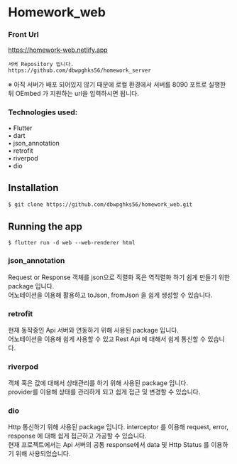 # Homework_web

### Front Url
https://homework-web.netlify.app <br>
```
서버 Repository 입니다.
https://github.com/dbwpghks56/homework_server
```
※ 아직 서버가 배포 되어있지 않기 때문에 로컬 환경에서 서버를 8090 포트로 실행한 뒤 OEmbed 가 지원하는 url을 입력하시면 됩니다.

### Technologies used:

• Flutter  
• dart  
• json_annotation    
• retrofit        
• riverpod    
• dio

## Installation

```bash
$ git clone https://github.com/dbwpghks56/homework_web.git
```

## Running the app
```
$ flutter run -d web --web-renderer html
```

### json_annotation      
Request or Response 객체를 json으로 직렬화 혹은 역직렬화 하기 쉽게 만들기 위한 package 입니다.     
어노테이션을 이용해 활용하고 toJson, fromJson 을 쉽게 생성할 수 있습니다.

### retrofit 
현재 동작중인 Api 서버와 연동하기 위해 사용된 package 입니다.     
어노테이션을 이용해 쉽게 사용할 수 있고 Rest Api 에 대해서 쉽게 통신할 수 있습니다.

### riverpod 
객체 혹은 값에 대해서 상태관리를 하기 위해 사용된 package 입니다.     
provider를 이용해 상태를 관리하게 되고 쉽게 접근 및 변경할 수 있습니다.

### dio 
Http 통신하기 위해 사용된 package 입니다.
interceptor 를 이용해 request, error, response 에 대해 쉽게 접근하고 가공할 수 있습니다.     
현재 프로젝트에서는 Api 서버의 공통 response에서 data 및 Http Status 를 이용하기 위해 사용되었습니다.





